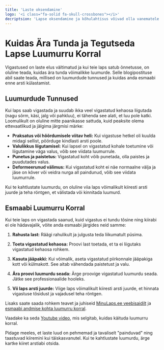 ```yaml
---
title: 'Laste oksendamine'
logo: '<i class="fa-solid fa-skull-crossbones"></i>'
decriptsion: 'Lapse oksendamine ja kõhulahtisus võivad olla vanematele murettekitavad. See juhend aitab mõista nende sümptomite põhjuseid ja pakkuda soovitusi, kuidas toimida.'
---
```


# Kuidas Ära Tunda ja Tegutseda Lapse Luumurru Korral

Vigastused on laste elus vältimatud ja kui teie laps satub õnnetusse, on oluline teada, kuidas ära tunda võimalikke luumurde. Selle blogipostituse abil saate teada, millised on luumurdude tunnused ja kuidas anda esmaabi enne arsti külastamist.

## Luumurdude Tunnused

Kui laps saab vigastada ja suudab ikka veel vigastatud kehaosa liigutada (nagu sõrm, käsi, jalg või pahkluu), ei tähenda see alati, et luu pole katki. Loomulikult on oluline mitte paanikasse sattuda, kuid peaksite olema ettevaatlikud ja jälgima järgmisi märke:

- **Praksatus või hõõrdumisele viitav heli:** Kui vigastuse hetkel oli kuulda midagi sellist, pöörduge kindlasti arsti poole.
- **Valulikkus liigutamisel:** Kui lapsel on vigastatud kohale toetumine või liigutamine väga valus, võib see viidata luumurrule.
- **Punetus ja paistetus:** Vigastatud koht võib punetada, olla paistes ja puudutades valus.
- **Deformeerunud välimus:** Kui vigastatud koht ei näe normaalne välja ja jäse on kõver või veidra nurga all paindunud, võib see viidata luumurrule.

Kui te kahtlustate luumurdu, on oluline viia laps võimalikult kiiresti arsti juurde ja teha röntgen, et välistada või kinnitada luumurd.

## Esmaabi Luumurru Korral

Kui teie laps on vigastada saanud, kuid vigastus ei tundu tõsine ning kiirabi ei ole hädavajalik, võite anda esmaabi järgides neid samme:

1. **Rahusta last:** Räägi rahulikult ja julgusta teda liikumatult püsima.

2. **Toeta vigastatud kehaosa:** Proovi last toetada, et ta ei liigutaks vigastatud kehaosa rohkem.

3. **Kasuta jääpakki:** Kui võimalik, aseta vigastatud piirkonnale jääpakiga kott või külmakott. See aitab vähendada paistetust ja valu.

4. **Ära proovi luumurdu seada:** Ärge proovige vigastatud luumurdu seada. Jätke see professionaalide hooleks.

5. **Vii laps arsti juurde:** Viige laps võimalikult kiiresti arsti juurde, et hinnata vigastuse tõsidust ja vajadusel teha röntgen.

Lisaks saate saada rohkem teavet ja juhiseid [MinuLaps.ee veebisaidilt](https://www.minulaps.ee/turvalisus/luumurrud-ja-nikastused-kuidas-ara-tunda) ja [esmaabi andmise kohta luumurru korral](https://www.minulaps.ee/turvalisus/esmaabi-luumurru-korral).

Vaadake ka seda [Youtube video](https://youtu.be/eLQr6sHN8bo), mis selgitab, kuidas käituda luumurru korral.

Pidage meeles, et laste luud on pehmemad ja tavaliselt "painduvad" ning taastuvad kiiremini kui täiskasvanutel. Kui te kahtlustate luumurdu, ärge kartke kiiret arstiabi otsida.
